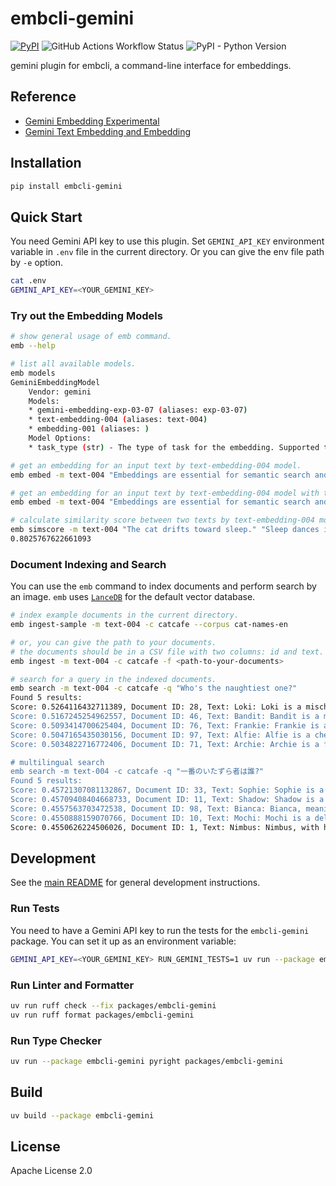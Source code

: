 # embcli-gemini

[![PyPI](https://img.shields.io/pypi/v/embcli-gemini?label=PyPI)](https://pypi.org/project/embcli-gemini/)
![GitHub Actions Workflow Status](https://img.shields.io/github/actions/workflow/status/mocobeta/embcli/ci-gemini.yml?logo=github&label=tests)
![PyPI - Python Version](https://img.shields.io/pypi/pyversions/embcli-gemini)

gemini plugin for embcli, a command-line interface for embeddings.

## Reference

- [Gemini Embedding Experimental](https://ai.google.dev/gemini-api/docs/models#gemini-embedding)
- [Gemini Text Embedding and Embedding](https://ai.google.dev/gemini-api/docs/models#text-embedding)

## Installation

```bash
pip install embcli-gemini
```

## Quick Start

You need Gemini API key to use this plugin. Set `GEMINI_API_KEY` environment variable in `.env` file in the current directory. Or you can give the env file path by `-e` option.

```bash
cat .env
GEMINI_API_KEY=<YOUR_GEMINI_KEY>
```

### Try out the Embedding Models

```bash
# show general usage of emb command.
emb --help

# list all available models.
emb models
GeminiEmbeddingModel
    Vendor: gemini
    Models:
    * gemini-embedding-exp-03-07 (aliases: exp-03-07)
    * text-embedding-004 (aliases: text-004)
    * embedding-001 (aliases: )
    Model Options:
    * task_type (str) - The type of task for the embedding. Supported task types: 'semantic_similarity', 'classification', 'clustering', 'retrieval_document', 'retrieval_query', 'question_answering', 'fact_verification', 'code_retrieval_query'

# get an embedding for an input text by text-embedding-004 model.
emb embed -m text-004 "Embeddings are essential for semantic search and RAG apps."

# get an embedding for an input text by text-embedding-004 model with task_type=retrieval_query.
emb embed -m text-004 "Embeddings are essential for semantic search and RAG apps." -o task_type retrieval_query

# calculate similarity score between two texts by text-embedding-004 model. the default metric is cosine similarity.
emb simscore -m text-004 "The cat drifts toward sleep." "Sleep dances in the cat's eyes."
0.8025767622661093
```

### Document Indexing and Search

You can use the `emb` command to index documents and perform search by an image. `emb` uses [`LanceDB`](https://github.com/lancedb/lancedb) for the default vector database.

```bash
# index example documents in the current directory.
emb ingest-sample -m text-004 -c catcafe --corpus cat-names-en

# or, you can give the path to your documents.
# the documents should be in a CSV file with two columns: id and text. the separator should be comma.
emb ingest -m text-004 -c catcafe -f <path-to-your-documents>

# search for a query in the indexed documents.
emb search -m text-004 -c catcafe -q "Who's the naughtiest one?"
Found 5 results:
Score: 0.5264116432711389, Document ID: 28, Text: Loki: Loki is a mischievous and clever cat, always finding new ways to entertain himself, sometimes at his humans' expense. He is a master of stealth and surprise attacks on toys. Despite his playful trickery, Loki is incredibly charming and affectionate, easily winning hearts with his roguish appeal.
Score: 0.5167245254962557, Document ID: 46, Text: Bandit: Bandit is a mischievous cat, often with mask-like markings, always on the lookout for his next playful heist of a toy or treat. He is clever and energetic, loving to chase and pounce. Despite his roguish name, Bandit is a loving companion who enjoys a good cuddle after his adventures.
Score: 0.5093414700625404, Document ID: 76, Text: Frankie: Frankie is a boisterous and playful cat, full of charm and mischief. He loves to zoom around the house and engage in energetic play sessions, especially with crinkly toys. Frankie is also very affectionate, often seeking out his humans for cuddles and purrs after his bursts of energy, a fun-loving friend.
Score: 0.5047165435030156, Document ID: 97, Text: Alfie: Alfie is a cheerful and mischievous little cat, always getting into playful trouble with a charming innocence. He loves exploring small spaces and batting at dangling objects. Alfie is incredibly affectionate, quick to purr and eager for cuddles, a delightful bundle of joy and entertainment for his humans.
Score: 0.5034822716772406, Document ID: 71, Text: Archie: Archie is a friendly and slightly goofy ginger cat, always up for a bit of fun and a good meal. He is very sociable and loves attention from anyone willing to give it. Archie enjoys playful wrestling and will often follow his humans around, offering cheerful chirps and affectionate head-bumps.

# multilingual search
emb search -m text-004 -c catcafe -q "一番のいたずら者は誰?"
Found 5 results:
Score: 0.45721307081132867, Document ID: 33, Text: Sophie: Sophie is a refined and intelligent cat, perhaps a Russian Blue, with a gentle demeanor. She is observant and thoughtful, often studying her surroundings before acting. Sophie enjoys quiet playtime and affectionate cuddles on her own terms, forming deep and meaningful bonds with her chosen humans with quiet grace.
Score: 0.45709408404668733, Document ID: 11, Text: Shadow: Shadow is a mysterious black cat, often materializing silently beside you. He enjoys quiet observation from hidden spots, his golden eyes keenly watching everything. Though initially reserved, Shadow forms deep bonds, offering gentle head-bumps and soft purrs to those he trusts, an enigmatic yet loving companion.
Score: 0.4557563703472538, Document ID: 98, Text: Bianca: Bianca, meaning white, is often a beautiful pure white cat with an air of serene elegance. She enjoys quiet, sunlit naps and gentle affection, her purrs like soft whispers. Bianca is a calming presence, bringing a touch of grace and peacefulness to her home, a truly lovely companion.
Score: 0.4550888159070766, Document ID: 10, Text: Mochi: Mochi is a delightfully round and fluffy cat, as sweet and soft as her namesake. She is a champion napper, always seeking the warmest, coziest spot for a snooze. A true lap cat, Mochi's gentle purr is a constant, comforting presence, and she adores soft pets and chin scratches.
Score: 0.4550626224506026, Document ID: 1, Text: Nimbus: Nimbus, with his voluminous, cloud-like white fur, embodies serene gentleness. He is an affectionate companion, delighting in long, quiet cuddle sessions and purring contentedly. Often found observing the world from a sunny windowsill, his calm demeanor makes him a peaceful presence, a truly tranquil friend who enjoys soft pets.
```


## Development

See the [main README](https://github.com/mocobeta/embcli/blob/main/README.md) for general development instructions.

### Run Tests

You need to have a Gemini API key to run the tests for the `embcli-gemini` package. You can set it up as an environment variable:

```bash
GEMINI_API_KEY=<YOUR_GEMINI_KEY> RUN_GEMINI_TESTS=1 uv run --package embcli-gemini pytest packages/embcli-gemini/tests/
```

### Run Linter and Formatter

```bash
uv run ruff check --fix packages/embcli-gemini
uv run ruff format packages/embcli-gemini
```

### Run Type Checker

```bash
uv run --package embcli-gemini pyright packages/embcli-gemini
```

## Build

```bash
uv build --package embcli-gemini
```

## License

Apache License 2.0
